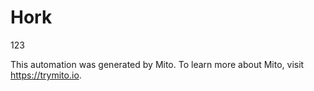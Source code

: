 
# Hork

123

This automation was generated by Mito. To learn more about Mito, visit https://trymito.io.
